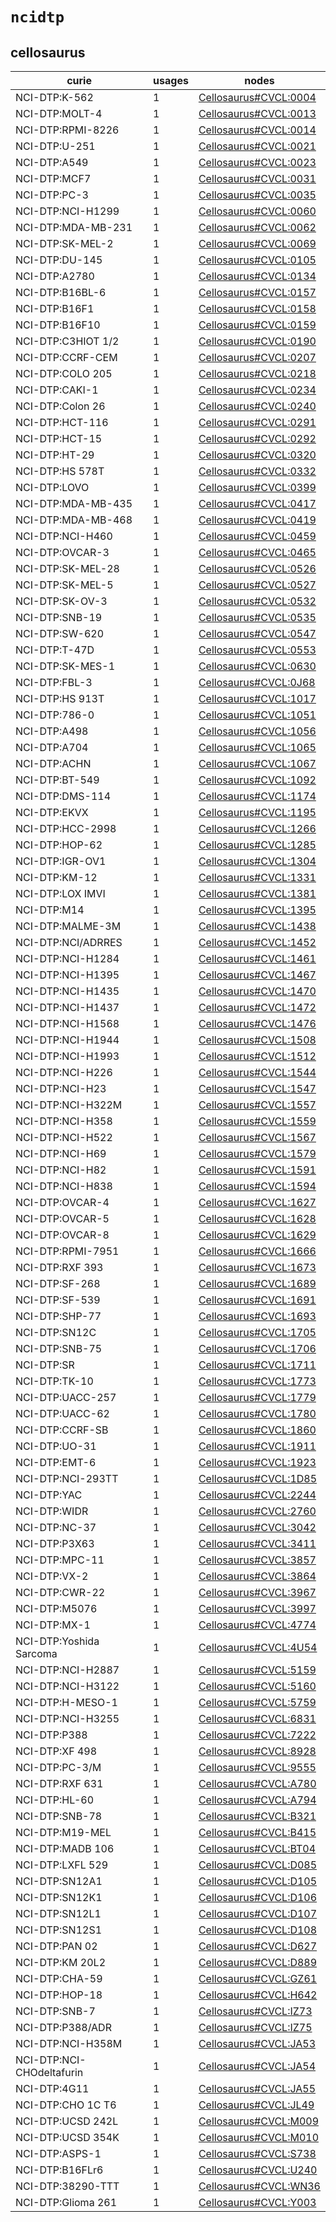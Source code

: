 # `ncidtp`

## cellosaurus

| curie                     |   usages | nodes                                                                         |
|---------------------------|----------|-------------------------------------------------------------------------------|
| NCI-DTP:K-562             |        1 | [Cellosaurus#CVCL:0004](http://purl.obolibrary.org/obo/Cellosaurus#CVCL_0004) |
| NCI-DTP:MOLT-4            |        1 | [Cellosaurus#CVCL:0013](http://purl.obolibrary.org/obo/Cellosaurus#CVCL_0013) |
| NCI-DTP:RPMI-8226         |        1 | [Cellosaurus#CVCL:0014](http://purl.obolibrary.org/obo/Cellosaurus#CVCL_0014) |
| NCI-DTP:U-251             |        1 | [Cellosaurus#CVCL:0021](http://purl.obolibrary.org/obo/Cellosaurus#CVCL_0021) |
| NCI-DTP:A549              |        1 | [Cellosaurus#CVCL:0023](http://purl.obolibrary.org/obo/Cellosaurus#CVCL_0023) |
| NCI-DTP:MCF7              |        1 | [Cellosaurus#CVCL:0031](http://purl.obolibrary.org/obo/Cellosaurus#CVCL_0031) |
| NCI-DTP:PC-3              |        1 | [Cellosaurus#CVCL:0035](http://purl.obolibrary.org/obo/Cellosaurus#CVCL_0035) |
| NCI-DTP:NCI-H1299         |        1 | [Cellosaurus#CVCL:0060](http://purl.obolibrary.org/obo/Cellosaurus#CVCL_0060) |
| NCI-DTP:MDA-MB-231        |        1 | [Cellosaurus#CVCL:0062](http://purl.obolibrary.org/obo/Cellosaurus#CVCL_0062) |
| NCI-DTP:SK-MEL-2          |        1 | [Cellosaurus#CVCL:0069](http://purl.obolibrary.org/obo/Cellosaurus#CVCL_0069) |
| NCI-DTP:DU-145            |        1 | [Cellosaurus#CVCL:0105](http://purl.obolibrary.org/obo/Cellosaurus#CVCL_0105) |
| NCI-DTP:A2780             |        1 | [Cellosaurus#CVCL:0134](http://purl.obolibrary.org/obo/Cellosaurus#CVCL_0134) |
| NCI-DTP:B16BL-6           |        1 | [Cellosaurus#CVCL:0157](http://purl.obolibrary.org/obo/Cellosaurus#CVCL_0157) |
| NCI-DTP:B16F1             |        1 | [Cellosaurus#CVCL:0158](http://purl.obolibrary.org/obo/Cellosaurus#CVCL_0158) |
| NCI-DTP:B16F10            |        1 | [Cellosaurus#CVCL:0159](http://purl.obolibrary.org/obo/Cellosaurus#CVCL_0159) |
| NCI-DTP:C3HIOT 1/2        |        1 | [Cellosaurus#CVCL:0190](http://purl.obolibrary.org/obo/Cellosaurus#CVCL_0190) |
| NCI-DTP:CCRF-CEM          |        1 | [Cellosaurus#CVCL:0207](http://purl.obolibrary.org/obo/Cellosaurus#CVCL_0207) |
| NCI-DTP:COLO 205          |        1 | [Cellosaurus#CVCL:0218](http://purl.obolibrary.org/obo/Cellosaurus#CVCL_0218) |
| NCI-DTP:CAKI-1            |        1 | [Cellosaurus#CVCL:0234](http://purl.obolibrary.org/obo/Cellosaurus#CVCL_0234) |
| NCI-DTP:Colon 26          |        1 | [Cellosaurus#CVCL:0240](http://purl.obolibrary.org/obo/Cellosaurus#CVCL_0240) |
| NCI-DTP:HCT-116           |        1 | [Cellosaurus#CVCL:0291](http://purl.obolibrary.org/obo/Cellosaurus#CVCL_0291) |
| NCI-DTP:HCT-15            |        1 | [Cellosaurus#CVCL:0292](http://purl.obolibrary.org/obo/Cellosaurus#CVCL_0292) |
| NCI-DTP:HT-29             |        1 | [Cellosaurus#CVCL:0320](http://purl.obolibrary.org/obo/Cellosaurus#CVCL_0320) |
| NCI-DTP:HS 578T           |        1 | [Cellosaurus#CVCL:0332](http://purl.obolibrary.org/obo/Cellosaurus#CVCL_0332) |
| NCI-DTP:LOVO              |        1 | [Cellosaurus#CVCL:0399](http://purl.obolibrary.org/obo/Cellosaurus#CVCL_0399) |
| NCI-DTP:MDA-MB-435        |        1 | [Cellosaurus#CVCL:0417](http://purl.obolibrary.org/obo/Cellosaurus#CVCL_0417) |
| NCI-DTP:MDA-MB-468        |        1 | [Cellosaurus#CVCL:0419](http://purl.obolibrary.org/obo/Cellosaurus#CVCL_0419) |
| NCI-DTP:NCI-H460          |        1 | [Cellosaurus#CVCL:0459](http://purl.obolibrary.org/obo/Cellosaurus#CVCL_0459) |
| NCI-DTP:OVCAR-3           |        1 | [Cellosaurus#CVCL:0465](http://purl.obolibrary.org/obo/Cellosaurus#CVCL_0465) |
| NCI-DTP:SK-MEL-28         |        1 | [Cellosaurus#CVCL:0526](http://purl.obolibrary.org/obo/Cellosaurus#CVCL_0526) |
| NCI-DTP:SK-MEL-5          |        1 | [Cellosaurus#CVCL:0527](http://purl.obolibrary.org/obo/Cellosaurus#CVCL_0527) |
| NCI-DTP:SK-OV-3           |        1 | [Cellosaurus#CVCL:0532](http://purl.obolibrary.org/obo/Cellosaurus#CVCL_0532) |
| NCI-DTP:SNB-19            |        1 | [Cellosaurus#CVCL:0535](http://purl.obolibrary.org/obo/Cellosaurus#CVCL_0535) |
| NCI-DTP:SW-620            |        1 | [Cellosaurus#CVCL:0547](http://purl.obolibrary.org/obo/Cellosaurus#CVCL_0547) |
| NCI-DTP:T-47D             |        1 | [Cellosaurus#CVCL:0553](http://purl.obolibrary.org/obo/Cellosaurus#CVCL_0553) |
| NCI-DTP:SK-MES-1          |        1 | [Cellosaurus#CVCL:0630](http://purl.obolibrary.org/obo/Cellosaurus#CVCL_0630) |
| NCI-DTP:FBL-3             |        1 | [Cellosaurus#CVCL:0J68](http://purl.obolibrary.org/obo/Cellosaurus#CVCL_0J68) |
| NCI-DTP:HS 913T           |        1 | [Cellosaurus#CVCL:1017](http://purl.obolibrary.org/obo/Cellosaurus#CVCL_1017) |
| NCI-DTP:786-0             |        1 | [Cellosaurus#CVCL:1051](http://purl.obolibrary.org/obo/Cellosaurus#CVCL_1051) |
| NCI-DTP:A498              |        1 | [Cellosaurus#CVCL:1056](http://purl.obolibrary.org/obo/Cellosaurus#CVCL_1056) |
| NCI-DTP:A704              |        1 | [Cellosaurus#CVCL:1065](http://purl.obolibrary.org/obo/Cellosaurus#CVCL_1065) |
| NCI-DTP:ACHN              |        1 | [Cellosaurus#CVCL:1067](http://purl.obolibrary.org/obo/Cellosaurus#CVCL_1067) |
| NCI-DTP:BT-549            |        1 | [Cellosaurus#CVCL:1092](http://purl.obolibrary.org/obo/Cellosaurus#CVCL_1092) |
| NCI-DTP:DMS-114           |        1 | [Cellosaurus#CVCL:1174](http://purl.obolibrary.org/obo/Cellosaurus#CVCL_1174) |
| NCI-DTP:EKVX              |        1 | [Cellosaurus#CVCL:1195](http://purl.obolibrary.org/obo/Cellosaurus#CVCL_1195) |
| NCI-DTP:HCC-2998          |        1 | [Cellosaurus#CVCL:1266](http://purl.obolibrary.org/obo/Cellosaurus#CVCL_1266) |
| NCI-DTP:HOP-62            |        1 | [Cellosaurus#CVCL:1285](http://purl.obolibrary.org/obo/Cellosaurus#CVCL_1285) |
| NCI-DTP:IGR-OV1           |        1 | [Cellosaurus#CVCL:1304](http://purl.obolibrary.org/obo/Cellosaurus#CVCL_1304) |
| NCI-DTP:KM-12             |        1 | [Cellosaurus#CVCL:1331](http://purl.obolibrary.org/obo/Cellosaurus#CVCL_1331) |
| NCI-DTP:LOX IMVI          |        1 | [Cellosaurus#CVCL:1381](http://purl.obolibrary.org/obo/Cellosaurus#CVCL_1381) |
| NCI-DTP:M14               |        1 | [Cellosaurus#CVCL:1395](http://purl.obolibrary.org/obo/Cellosaurus#CVCL_1395) |
| NCI-DTP:MALME-3M          |        1 | [Cellosaurus#CVCL:1438](http://purl.obolibrary.org/obo/Cellosaurus#CVCL_1438) |
| NCI-DTP:NCI/ADRRES        |        1 | [Cellosaurus#CVCL:1452](http://purl.obolibrary.org/obo/Cellosaurus#CVCL_1452) |
| NCI-DTP:NCI-H1284         |        1 | [Cellosaurus#CVCL:1461](http://purl.obolibrary.org/obo/Cellosaurus#CVCL_1461) |
| NCI-DTP:NCI-H1395         |        1 | [Cellosaurus#CVCL:1467](http://purl.obolibrary.org/obo/Cellosaurus#CVCL_1467) |
| NCI-DTP:NCI-H1435         |        1 | [Cellosaurus#CVCL:1470](http://purl.obolibrary.org/obo/Cellosaurus#CVCL_1470) |
| NCI-DTP:NCI-H1437         |        1 | [Cellosaurus#CVCL:1472](http://purl.obolibrary.org/obo/Cellosaurus#CVCL_1472) |
| NCI-DTP:NCI-H1568         |        1 | [Cellosaurus#CVCL:1476](http://purl.obolibrary.org/obo/Cellosaurus#CVCL_1476) |
| NCI-DTP:NCI-H1944         |        1 | [Cellosaurus#CVCL:1508](http://purl.obolibrary.org/obo/Cellosaurus#CVCL_1508) |
| NCI-DTP:NCI-H1993         |        1 | [Cellosaurus#CVCL:1512](http://purl.obolibrary.org/obo/Cellosaurus#CVCL_1512) |
| NCI-DTP:NCI-H226          |        1 | [Cellosaurus#CVCL:1544](http://purl.obolibrary.org/obo/Cellosaurus#CVCL_1544) |
| NCI-DTP:NCI-H23           |        1 | [Cellosaurus#CVCL:1547](http://purl.obolibrary.org/obo/Cellosaurus#CVCL_1547) |
| NCI-DTP:NCI-H322M         |        1 | [Cellosaurus#CVCL:1557](http://purl.obolibrary.org/obo/Cellosaurus#CVCL_1557) |
| NCI-DTP:NCI-H358          |        1 | [Cellosaurus#CVCL:1559](http://purl.obolibrary.org/obo/Cellosaurus#CVCL_1559) |
| NCI-DTP:NCI-H522          |        1 | [Cellosaurus#CVCL:1567](http://purl.obolibrary.org/obo/Cellosaurus#CVCL_1567) |
| NCI-DTP:NCI-H69           |        1 | [Cellosaurus#CVCL:1579](http://purl.obolibrary.org/obo/Cellosaurus#CVCL_1579) |
| NCI-DTP:NCI-H82           |        1 | [Cellosaurus#CVCL:1591](http://purl.obolibrary.org/obo/Cellosaurus#CVCL_1591) |
| NCI-DTP:NCI-H838          |        1 | [Cellosaurus#CVCL:1594](http://purl.obolibrary.org/obo/Cellosaurus#CVCL_1594) |
| NCI-DTP:OVCAR-4           |        1 | [Cellosaurus#CVCL:1627](http://purl.obolibrary.org/obo/Cellosaurus#CVCL_1627) |
| NCI-DTP:OVCAR-5           |        1 | [Cellosaurus#CVCL:1628](http://purl.obolibrary.org/obo/Cellosaurus#CVCL_1628) |
| NCI-DTP:OVCAR-8           |        1 | [Cellosaurus#CVCL:1629](http://purl.obolibrary.org/obo/Cellosaurus#CVCL_1629) |
| NCI-DTP:RPMI-7951         |        1 | [Cellosaurus#CVCL:1666](http://purl.obolibrary.org/obo/Cellosaurus#CVCL_1666) |
| NCI-DTP:RXF 393           |        1 | [Cellosaurus#CVCL:1673](http://purl.obolibrary.org/obo/Cellosaurus#CVCL_1673) |
| NCI-DTP:SF-268            |        1 | [Cellosaurus#CVCL:1689](http://purl.obolibrary.org/obo/Cellosaurus#CVCL_1689) |
| NCI-DTP:SF-539            |        1 | [Cellosaurus#CVCL:1691](http://purl.obolibrary.org/obo/Cellosaurus#CVCL_1691) |
| NCI-DTP:SHP-77            |        1 | [Cellosaurus#CVCL:1693](http://purl.obolibrary.org/obo/Cellosaurus#CVCL_1693) |
| NCI-DTP:SN12C             |        1 | [Cellosaurus#CVCL:1705](http://purl.obolibrary.org/obo/Cellosaurus#CVCL_1705) |
| NCI-DTP:SNB-75            |        1 | [Cellosaurus#CVCL:1706](http://purl.obolibrary.org/obo/Cellosaurus#CVCL_1706) |
| NCI-DTP:SR                |        1 | [Cellosaurus#CVCL:1711](http://purl.obolibrary.org/obo/Cellosaurus#CVCL_1711) |
| NCI-DTP:TK-10             |        1 | [Cellosaurus#CVCL:1773](http://purl.obolibrary.org/obo/Cellosaurus#CVCL_1773) |
| NCI-DTP:UACC-257          |        1 | [Cellosaurus#CVCL:1779](http://purl.obolibrary.org/obo/Cellosaurus#CVCL_1779) |
| NCI-DTP:UACC-62           |        1 | [Cellosaurus#CVCL:1780](http://purl.obolibrary.org/obo/Cellosaurus#CVCL_1780) |
| NCI-DTP:CCRF-SB           |        1 | [Cellosaurus#CVCL:1860](http://purl.obolibrary.org/obo/Cellosaurus#CVCL_1860) |
| NCI-DTP:UO-31             |        1 | [Cellosaurus#CVCL:1911](http://purl.obolibrary.org/obo/Cellosaurus#CVCL_1911) |
| NCI-DTP:EMT-6             |        1 | [Cellosaurus#CVCL:1923](http://purl.obolibrary.org/obo/Cellosaurus#CVCL_1923) |
| NCI-DTP:NCI-293TT         |        1 | [Cellosaurus#CVCL:1D85](http://purl.obolibrary.org/obo/Cellosaurus#CVCL_1D85) |
| NCI-DTP:YAC               |        1 | [Cellosaurus#CVCL:2244](http://purl.obolibrary.org/obo/Cellosaurus#CVCL_2244) |
| NCI-DTP:WIDR              |        1 | [Cellosaurus#CVCL:2760](http://purl.obolibrary.org/obo/Cellosaurus#CVCL_2760) |
| NCI-DTP:NC-37             |        1 | [Cellosaurus#CVCL:3042](http://purl.obolibrary.org/obo/Cellosaurus#CVCL_3042) |
| NCI-DTP:P3X63             |        1 | [Cellosaurus#CVCL:3411](http://purl.obolibrary.org/obo/Cellosaurus#CVCL_3411) |
| NCI-DTP:MPC-11            |        1 | [Cellosaurus#CVCL:3857](http://purl.obolibrary.org/obo/Cellosaurus#CVCL_3857) |
| NCI-DTP:VX-2              |        1 | [Cellosaurus#CVCL:3864](http://purl.obolibrary.org/obo/Cellosaurus#CVCL_3864) |
| NCI-DTP:CWR-22            |        1 | [Cellosaurus#CVCL:3967](http://purl.obolibrary.org/obo/Cellosaurus#CVCL_3967) |
| NCI-DTP:M5076             |        1 | [Cellosaurus#CVCL:3997](http://purl.obolibrary.org/obo/Cellosaurus#CVCL_3997) |
| NCI-DTP:MX-1              |        1 | [Cellosaurus#CVCL:4774](http://purl.obolibrary.org/obo/Cellosaurus#CVCL_4774) |
| NCI-DTP:Yoshida Sarcoma   |        1 | [Cellosaurus#CVCL:4U54](http://purl.obolibrary.org/obo/Cellosaurus#CVCL_4U54) |
| NCI-DTP:NCI-H2887         |        1 | [Cellosaurus#CVCL:5159](http://purl.obolibrary.org/obo/Cellosaurus#CVCL_5159) |
| NCI-DTP:NCI-H3122         |        1 | [Cellosaurus#CVCL:5160](http://purl.obolibrary.org/obo/Cellosaurus#CVCL_5160) |
| NCI-DTP:H-MESO-1          |        1 | [Cellosaurus#CVCL:5759](http://purl.obolibrary.org/obo/Cellosaurus#CVCL_5759) |
| NCI-DTP:NCI-H3255         |        1 | [Cellosaurus#CVCL:6831](http://purl.obolibrary.org/obo/Cellosaurus#CVCL_6831) |
| NCI-DTP:P388              |        1 | [Cellosaurus#CVCL:7222](http://purl.obolibrary.org/obo/Cellosaurus#CVCL_7222) |
| NCI-DTP:XF 498            |        1 | [Cellosaurus#CVCL:8928](http://purl.obolibrary.org/obo/Cellosaurus#CVCL_8928) |
| NCI-DTP:PC-3/M            |        1 | [Cellosaurus#CVCL:9555](http://purl.obolibrary.org/obo/Cellosaurus#CVCL_9555) |
| NCI-DTP:RXF 631           |        1 | [Cellosaurus#CVCL:A780](http://purl.obolibrary.org/obo/Cellosaurus#CVCL_A780) |
| NCI-DTP:HL-60             |        1 | [Cellosaurus#CVCL:A794](http://purl.obolibrary.org/obo/Cellosaurus#CVCL_A794) |
| NCI-DTP:SNB-78            |        1 | [Cellosaurus#CVCL:B321](http://purl.obolibrary.org/obo/Cellosaurus#CVCL_B321) |
| NCI-DTP:M19-MEL           |        1 | [Cellosaurus#CVCL:B415](http://purl.obolibrary.org/obo/Cellosaurus#CVCL_B415) |
| NCI-DTP:MADB 106          |        1 | [Cellosaurus#CVCL:BT04](http://purl.obolibrary.org/obo/Cellosaurus#CVCL_BT04) |
| NCI-DTP:LXFL 529          |        1 | [Cellosaurus#CVCL:D085](http://purl.obolibrary.org/obo/Cellosaurus#CVCL_D085) |
| NCI-DTP:SN12A1            |        1 | [Cellosaurus#CVCL:D105](http://purl.obolibrary.org/obo/Cellosaurus#CVCL_D105) |
| NCI-DTP:SN12K1            |        1 | [Cellosaurus#CVCL:D106](http://purl.obolibrary.org/obo/Cellosaurus#CVCL_D106) |
| NCI-DTP:SN12L1            |        1 | [Cellosaurus#CVCL:D107](http://purl.obolibrary.org/obo/Cellosaurus#CVCL_D107) |
| NCI-DTP:SN12S1            |        1 | [Cellosaurus#CVCL:D108](http://purl.obolibrary.org/obo/Cellosaurus#CVCL_D108) |
| NCI-DTP:PAN 02            |        1 | [Cellosaurus#CVCL:D627](http://purl.obolibrary.org/obo/Cellosaurus#CVCL_D627) |
| NCI-DTP:KM 20L2           |        1 | [Cellosaurus#CVCL:D889](http://purl.obolibrary.org/obo/Cellosaurus#CVCL_D889) |
| NCI-DTP:CHA-59            |        1 | [Cellosaurus#CVCL:GZ61](http://purl.obolibrary.org/obo/Cellosaurus#CVCL_GZ61) |
| NCI-DTP:HOP-18            |        1 | [Cellosaurus#CVCL:H642](http://purl.obolibrary.org/obo/Cellosaurus#CVCL_H642) |
| NCI-DTP:SNB-7             |        1 | [Cellosaurus#CVCL:IZ73](http://purl.obolibrary.org/obo/Cellosaurus#CVCL_IZ73) |
| NCI-DTP:P388/ADR          |        1 | [Cellosaurus#CVCL:IZ75](http://purl.obolibrary.org/obo/Cellosaurus#CVCL_IZ75) |
| NCI-DTP:NCI-H358M         |        1 | [Cellosaurus#CVCL:JA53](http://purl.obolibrary.org/obo/Cellosaurus#CVCL_JA53) |
| NCI-DTP:NCI-CHOdeltafurin |        1 | [Cellosaurus#CVCL:JA54](http://purl.obolibrary.org/obo/Cellosaurus#CVCL_JA54) |
| NCI-DTP:4G11              |        1 | [Cellosaurus#CVCL:JA55](http://purl.obolibrary.org/obo/Cellosaurus#CVCL_JA55) |
| NCI-DTP:CHO 1C T6         |        1 | [Cellosaurus#CVCL:JL49](http://purl.obolibrary.org/obo/Cellosaurus#CVCL_JL49) |
| NCI-DTP:UCSD 242L         |        1 | [Cellosaurus#CVCL:M009](http://purl.obolibrary.org/obo/Cellosaurus#CVCL_M009) |
| NCI-DTP:UCSD 354K         |        1 | [Cellosaurus#CVCL:M010](http://purl.obolibrary.org/obo/Cellosaurus#CVCL_M010) |
| NCI-DTP:ASPS-1            |        1 | [Cellosaurus#CVCL:S738](http://purl.obolibrary.org/obo/Cellosaurus#CVCL_S738) |
| NCI-DTP:B16FLr6           |        1 | [Cellosaurus#CVCL:U240](http://purl.obolibrary.org/obo/Cellosaurus#CVCL_U240) |
| NCI-DTP:38290-TTT         |        1 | [Cellosaurus#CVCL:WN36](http://purl.obolibrary.org/obo/Cellosaurus#CVCL_WN36) |
| NCI-DTP:Glioma 261        |        1 | [Cellosaurus#CVCL:Y003](http://purl.obolibrary.org/obo/Cellosaurus#CVCL_Y003) |

